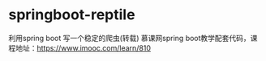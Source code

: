 # springboot-reptile
利用spring boot 写一个稳定的爬虫(转载)
慕课网spring boot教学配套代码，课程地址：https://www.imooc.com/learn/810
